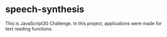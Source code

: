 # speech-synthesis
This is JavaScript30 Challenge. In this project, applications were made for text reading functions.
